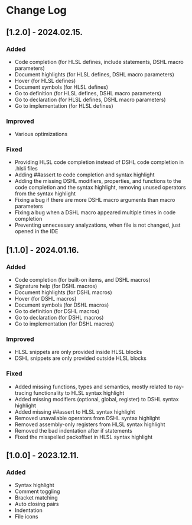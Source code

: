 # Change Log

## [1.2.0] - 2024.02.15.

### Added

-   Code completion (for HLSL defines, include statements, DSHL macro parameters)
-   Document highlights (for HLSL defines, DSHL macro parameters)
-   Hover (for HLSL defines)
-   Document symbols (for HLSL defines)
-   Go to definition (for HLSL defines, DSHL macro parameters)
-   Go to declaration (for HLSL defines, DSHL macro parameters)
-   Go to implementation (for HLSL defines)

### Improved

-   Various optimizations

### Fixed

-   Providing HLSL code completion instead of DSHL code completion in .hlsli files
-   Adding ##assert to code completion and syntax highlight
-   Adding the missing DSHL modifiers, properties, and functions to the code completion and the syntax highlight, removing unused operators from the syntax highlight
-   Fixing a bug if there are more DSHL macro arguments than macro parameters
-   Fixing a bug when a DSHL macro appeared multiple times in code completion
-   Preventing unnecessary analyzations, when file is not changed, just opened in the IDE

## [1.1.0] - 2024.01.16.

### Added

- Code completion (for built-on items, and DSHL macros)
- Signature help (for DSHL macros)
- Document highlights (for DSHL macros)
- Hover (for DSHL macros)
- Document symbols (for DSHL macros)
- Go to definition (for DSHL macros)
- Go to declaration (for DSHL macros)
- Go to implementation (for DSHL macros)

### Improved

- HLSL snippets are only provided inside HLSL blocks
- DSHL snippets are only provided outside HLSL blocks

### Fixed

- Added missing functions, types and semantics, mostly related to ray-tracing functionality to HLSL syntax highlight
- Added missing modifiers (optional, global, register) to DSHL syntax highlight
- Added missing ##assert to HLSL syntax highlight
- Removed unavailable operators from DSHL syntax highlight
- Removed assembly-only registers from HLSL syntax highlight
- Removed the bad indentation after if statements
- Fixed the misspelled packoffset in HLSL syntax highlight

## [1.0.0] - 2023.12.11.

### Added

- Syntax highlight
- Comment toggling
- Bracket matching
- Auto closing pairs
- Indentation
- File icons
